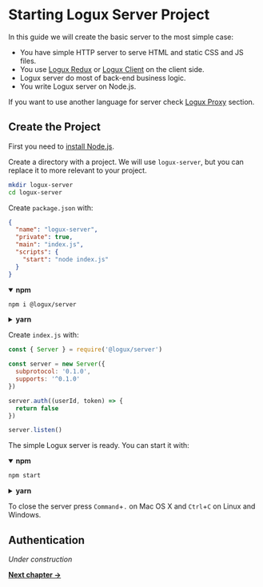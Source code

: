 # Starting Logux Server Project

In this guide we will create the basic server to the most simple case:

* You have simple HTTP server to serve HTML and static CSS and JS files.
* You use [Logux Redux] or [Logux Client] on the client side.
* Logux server do most of back-end business logic.
* You write Logux server on Node.js.

If you want to use another language for server check [Logux Proxy] section.

[Logux Client]: ./5-creating-client.md
[Logux Redux]: ./3-creating-redux.md
[Logux Proxy]: ./2-creating-proxy.md


## Create the Project

First you need to [install Node.js].

Create a directory with a project. We will use `logux-server`, but you can
replace it to more relevant to your project.

```sh
mkdir logux-server
cd logux-server
```

Create `package.json` with:

```json
{
  "name": "logux-server",
  "private": true,
  "main": "index.js",
  "scripts": {
    "start": "node index.js"
  }
}
```

<details open><summary><b>npm</b></summary>

```sh
npm i @logux/server
```

</details>
<details><summary><b>yarn</b></summary>

```sh
yarn add @logux/server
```

</details>

Create `index.js` with:

```js
const { Server } = require('@logux/server')

const server = new Server({
  subprotocol: '0.1.0',
  supports: '^0.1.0'
})

server.auth((userId, token) => {
  return false
})

server.listen()
```

The simple Logux server is ready. You can start it with:

<details open><summary><b>npm</b></summary>

```sh
npm start
```

</details>
<details><summary><b>yarn</b></summary>

```sh
yarn start
```

</details>

To close the server press `Command`+`.` on Mac OS X and `Ctrl`+`C` on Linux
and Windows.

[install Node.js]: https://nodejs.org/en/download/package-manager/


## Authentication

*Under construction*

**[Next chapter →](./3-creating-redux.md)**
